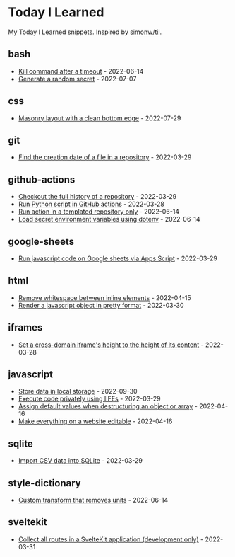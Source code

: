 # Today I Learned

My Today I Learned snippets. Inspired by [simonw/til](https://github.com/simonw/til).

<!-- entries: start -->

## bash

- [Kill command after a timeout](bash/kill-command-after-timeout.md) - 2022-06-14
- [Generate a random secret](bash/generate-random-secret.md) - 2022-07-07

## css

- [Masonry layout with a clean bottom edge](css/masonry-layout-with-clean-bottom-edge.md) - 2022-07-29

## git

- [Find the creation date of a file in a repository](git/get-date-of-first-commit.md) - 2022-03-29

## github-actions

- [Checkout the full history of a repository](github-actions/checkout-full-history-of-repo.md) - 2022-03-29
- [Run Python script in GitHub actions](github-actions/run-python-script.md) - 2022-03-28
- [Run action in a templated repository only](github-actions/run-action-in-templated-repo-only.md) - 2022-06-14
- [Load secret environment variables using dotenv](github-actions/load-secret-env-variables-using-dotenv.md) - 2022-06-14

## google-sheets

- [Run javascript code on Google sheets via Apps Script](google-sheets/run-js-via-app-scripts.md) - 2022-03-29

## html

- [Remove whitespace between inline elements](html/remove-whitespace-between-inline-elements.md) - 2022-04-15
- [Render a javascript object in pretty format](html/render-js-object-in-pretty-format.md) - 2022-03-30

## iframes

- [Set a cross-domain iframe's height to the height of its content](iframes/set-iframe-height-to-the-height-of-its-content.md) - 2022-03-28

## javascript

- [Store data in local storage](javascript/store-data-in-local-storage.md) - 2022-09-30
- [Execute code privately using IIFEs](javascript/execute-code-privately-using-iifes.md) - 2022-03-29
- [Assign default values when destructuring an object or array](javascript/assign-default-values-when-destructuring-an-object-or-array.md) - 2022-04-16
- [Make everything on a website editable](javascript/make-everything-on-a-website-editable.md) - 2022-04-16

## sqlite

- [Import CSV data into SQLite](sqlite/import-csv-data-into-sqlite.md) - 2022-03-29

## style-dictionary

- [Custom transform that removes units](style-dictionary/custom-transform-to-remove-units.md) - 2022-06-14

## sveltekit

- [Collect all routes in a SvelteKit application (development only)](sveltekit/collect-all-routes.md) - 2022-03-31

